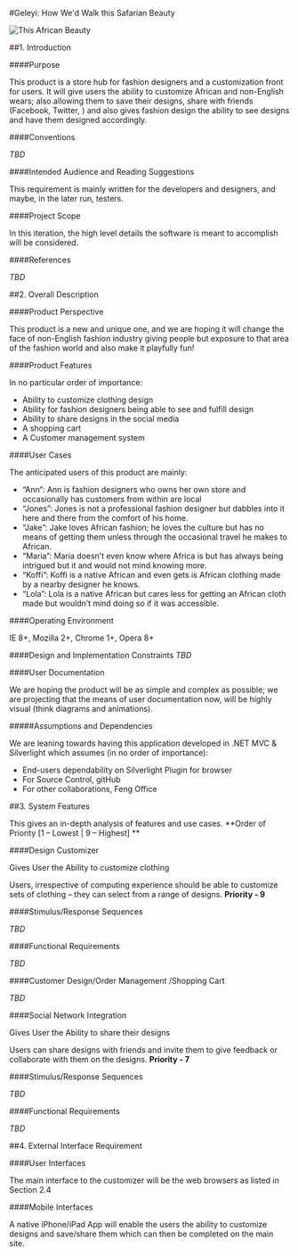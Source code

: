 #Geleyi: How We'd Walk this Safarian Beauty 

![This African Beauty](http://profile.ak.fbcdn.net/hprofile-ak-snc4/27521_110780515631174_7512_q.jpg)

##1. Introduction

####Purpose 

This product is a store hub for fashion designers and a customization front for users. It will give users the ability to customize African and non-English wears; 			also allowing them to save their designs, share with friends (Facebook, Twitter, ) and also gives fashion design the ability to see designs and have them designed accordingly.
	
####Conventions
	
*TBD*
	
####Intended Audience and Reading Suggestions

This requirement is mainly written for the developers and designers, and maybe, in the later run, testers.

####Project Scope

In this iteration, the high level details the software is meant to accomplish will be considered. 

####References

*TBD*

##2. Overall Description

####Product Perspective

This product is a new and unique one, and we are hoping it will change the face of non-English fashion industry giving people but exposure to that area of the fashion world and also make it playfully fun!

####Product Features

In no particular order of importance:	

* Ability to customize clothing design
* Ability for fashion designers being able to see and fulfill design 
* Ability to share designs in the social media 
* A shopping cart 
* A Customer management system

####User Cases 

The anticipated users of this product are mainly:

* “Ann”: Ann is fashion designers who owns her own store and occasionally has customers from within are local
* “Jones”: Jones is not a professional fashion designer but dabbles into it here and there from the comfort of his home.
* “Jake”: Jake loves African fashion; he loves the culture but has no means of getting them unless through the occasional travel he makes to African.
* “Maria”: Maria doesn’t even know where Africa is but has always being intrigued but it and would not mind knowing more.
* “Koffi”: Koffi is a native African and even gets is African clothing made by a nearby designer he knows.
* “Lola”: Lola is a native African but cares less for getting an African cloth made but wouldn’t mind doing so if it was accessible.

####Operating Environment
	
IE 8+, Mozilla 2+, Chrome 1+, Opera 8+

####Design and Implementation Constraints
*TBD*

####User Documentation

We are hoping the product will be as simple and complex as possible; we are projecting that the means of user documentation now, will be highly visual (think diagrams and animations).

#####Assumptions and Dependencies

We are leaning towards having this application developed in .NET MVC & Silverlight which assumes (in no order of importance):
	
* End-users dependability on Silverlight Plugin for browser
* For Source Control, gitHub
* For other collaborations, Feng Office

##3. System Features

This gives an in-depth analysis of features and use cases. **Order of Priority [1 – Lowest | 9 – Highest] **

####Design Customizer

Gives User the Ability to customize clothing
 
Users, irrespective of computing experience should be able to customize sets of clothing – they can select from a range of designs. 
 **Priority - 9**
 
####Stimulus/Response Sequences

*TBD*

####Functional Requirements

*TBD*

####Customer Design/Order Management /Shopping Cart

*TBD*

####Social Network Integration

Gives User the Ability to share their designs 
 
Users can share designs with friends and invite them to give feedback or collaborate with them on the designs. **Priority - 7**
 
####Stimulus/Response Sequences
 
*TBD*

####Functional Requirements

*TBD*

##4. External Interface Requirement

####User Interfaces

The main interface to the customizer will be the web browsers as listed in Section 2.4

####Mobile Interfaces

A native iPhone/iPad App will enable the users the ability to customize designs and save/share them which can then be completed on the main site.

